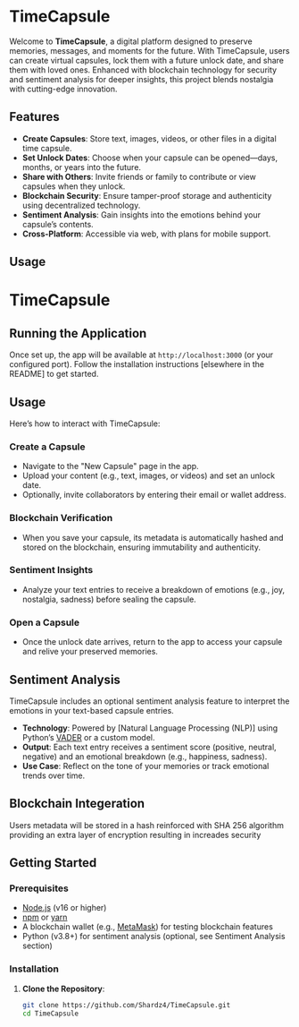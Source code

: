 # TimeCapsule

Welcome to **TimeCapsule**, a digital platform designed to preserve memories, messages, and moments for the future. With TimeCapsule, users can create virtual capsules, lock them with a future unlock date, and share them with loved ones. Enhanced with blockchain technology for security and sentiment analysis for deeper insights, this project blends nostalgia with cutting-edge innovation.

## Features

- **Create Capsules**: Store text, images, videos, or other files in a digital time capsule.
- **Set Unlock Dates**: Choose when your capsule can be opened—days, months, or years into the future.
- **Share with Others**: Invite friends or family to contribute or view capsules when they unlock.
- **Blockchain Security**: Ensure tamper-proof storage and authenticity using decentralized technology.
- **Sentiment Analysis**: Gain insights into the emotions behind your capsule’s contents.
- **Cross-Platform**: Accessible via web, with plans for mobile support.

## Usage 
# TimeCapsule

<!-- Introductory content could go here, e.g., a brief project description -->

## Running the Application

Once set up, the app will be available at `http://localhost:3000` (or your configured port). Follow the installation instructions [elsewhere in the README] to get started.

## Usage

Here’s how to interact with TimeCapsule:

### Create a Capsule
- Navigate to the "New Capsule" page in the app.
- Upload your content (e.g., text, images, or videos) and set an unlock date.
- Optionally, invite collaborators by entering their email or wallet address.

### Blockchain Verification
- When you save your capsule, its metadata is automatically hashed and stored on the blockchain, ensuring immutability and authenticity.

### Sentiment Insights
- Analyze your text entries to receive a breakdown of emotions (e.g., joy, nostalgia, sadness) before sealing the capsule.

### Open a Capsule
- Once the unlock date arrives, return to the app to access your capsule and relive your preserved memories.

<!-- Additional sections like Installation, Contributing, etc., could follow -->

## Sentiment Analysis

TimeCapsule includes an optional sentiment analysis feature to interpret the emotions in your text-based capsule entries.

- **Technology**: Powered by [Natural Language Processing (NLP)] using Python’s [VADER](https://github.com/cjhutto/vaderSentiment) or a custom model.
- **Output**: Each text entry receives a sentiment score (positive, neutral, negative) and an emotional breakdown (e.g., happiness, sadness).
- **Use Case**: Reflect on the tone of your memories or track emotional trends over time.

  
 ## Blockchain Integeration
Users metadata will be stored in a hash reinforced with SHA 256 algorithm  providing an extra layer of encryption resulting in increades security

## Getting Started

### Prerequisites

- [Node.js](https://nodejs.org/) (v16 or higher)
- [npm](https://www.npmjs.com/) or [yarn](https://yarnpkg.com/)
- A blockchain wallet (e.g., [MetaMask](https://metamask.io/)) for testing blockchain features
- Python (v3.8+) for sentiment analysis (optional, see Sentiment Analysis section)

### Installation

1. **Clone the Repository**:
   ```bash
   git clone https://github.com/Shardz4/TimeCapsule.git
   cd TimeCapsule
